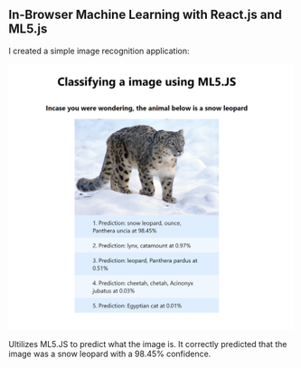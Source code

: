 ## In-Browser Machine Learning with React.js and ML5.js
I created a simple image recognition application:

![Screenshot](screenshot.png)


Ultilizes ML5.JS to predict what the image is. It correctly predicted that the image was a snow leopard with a 98.45% confidence.
